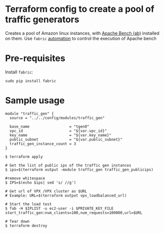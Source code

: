 # Terraform config to create a pool of traffic generators
Creates a pool of Amazon linux instances, with [Apache Bench (ab)](https://httpd.apache.org/docs/2.4/programs/ab.html) installed on them. Use `fabric` [automation](http://fabfile.org) to control the execution of Apache bench

# Pre-requisites
Install `fabric`:

```
sudo pip install fabric
```

# Sample usage

```
module "traffic_gen" {
  source = "../../config/modules/traffic_gen"

  base_name                  = "tgen0"
  vpc_id                     = "${var.vpc_id}"
  key_name                   = "${var.key_name}"
  public_subnet              = "${var.public_subnet}"
  traffic_gen_instance_count = 3
}

$ terraform apply

# Get the list of public ips of the traffic gen instances
$ ips=$(terraform output -module traffic_gen traffic_gen_publicips)

#remove whitespace
$ IPS=$(echo $ips| sed 's/ //g')

# Get url of VPX /VPX cluster as $URL
# Example: URL=$(terraform output vpx_loadbalanced_url)

# Start the load test
$ fab -H $IPLIST -u ec2-user -i $PRIVATE_KEY_FILE start_traffic_gen:num_clients=100,num_requests=100000,url=$URL

# Tear down
$ terraform destroy

```
